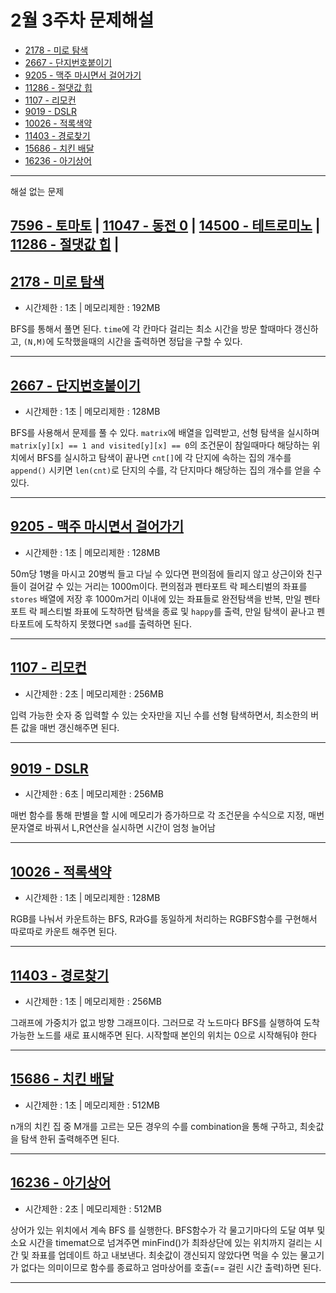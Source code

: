 # 2월 3주차 문제해설
- [2178 - 미로 탐색](https://github.com/Junhyung-Choi/BOJ-PS/blob/master/Feb/week_3/2178.py "2178 - 미로 탐색")
- [2667 - 단지번호붙이기](https://github.com/Junhyung-Choi/BOJ-PS/blob/master/Feb/week_3/2667.py "2667 - 단지번호붙이기")
- [9205 - 맥주 마시면서 걸어가기](https://github.com/Junhyung-Choi/BOJ-PS/blob/master/Feb/week_3/9205.py "9205 - 맥주 마시면서 걸어가기")
- [11286 - 절댓값 힙](https://github.com/Junhyung-Choi/BOJ-PS/blob/master/Feb/week_3/11286.py "11286 - 절댓값 힙")
- [1107 - 리모컨](https://github.com/Junhyung-Choi/BOJ-PS/blob/master/Feb/week_3/1107.py "1107 - 리모컨")
- [9019 - DSLR](https://github.com/Junhyung-Choi/BOJ-PS/blob/master/Feb/week_3/9019.py "9019 - DSLR")
- [10026 - 적록색약](https://github.com/Junhyung-Choi/BOJ-PS/blob/master/Feb/week_3/10026.py "100`26 - 적록색약")
- [11403 - 경로찾기](https://github.com/Junhyung-Choi/BOJ-PS/blob/master/Feb/week_3/11403.py "11403 - 경로찾기")
- [15686 - 치킨 배달](https://github.com/Junhyung-Choi/BOJ-PS/blob/master/Feb/week_3/15686.py "15686 - 치킨 배달")
- [16236 - 아기상어](https://github.com/Junhyung-Choi/BOJ-PS/blob/master/Feb/week_3/16236.py "16236 - 아기상어")

  
---
해설 없는 문제

[7596 - 토마토](https://github.com/Junhyung-Choi/BOJ-PS/blob/master/Feb/week_3/7596.py "7596 - 토마토") | 
[11047 - 동전 0](https://github.com/Junhyung-Choi/BOJ-PS/blob/master/Feb/week_3/11047.py "11047 - 동전 0") | 
[14500 - 테트로미노](https://github.com/Junhyung-Choi/BOJ-PS/blob/master/Feb/week_3/14500.py "14500 - 테트로미노")  | 
[11286 - 절댓값 힙](https://github.com/Junhyung-Choi/BOJ-PS/blob/master/Feb/week_3/11286.py "11286 - 절댓값 힙") | 
---
## [2178 - 미로 탐색](https://github.com/Junhyung-Choi/BOJ-PS/blob/master/Feb/week_3/2178.py "2178 - 미로 탐색")
- 시간제한 : 1초 | 메모리제한 : 192MB

BFS를 통해서 풀면 된다. `time`에 각 칸마다 걸리는 최소 시간을 방문 할때마다 갱신하고, `(N,M)`에 도착했을때의 시간을 출력하면 정답을 구할 수 있다.

---
## [2667 - 단지번호붙이기](https://github.com/Junhyung-Choi/BOJ-PS/blob/master/Feb/week_3/2667.py "2667 - 단지번호붙이기")
- 시간제한 : 1초 | 메모리제한 : 128MB

BFS를 사용해서 문제를 풀 수 있다. `matrix`에 배열을 입력받고, 선형 탐색을 실시하며 `matrix[y][x] == 1 and visited[y][x] == 0`의 조건문이 참일때마다 해당하는 위치에서 BFS를 실시하고 탐색이 끝나면 `cnt[]`에 각 단지에 속하는 집의 개수를 `append()` 시키면 `len(cnt)`로 단지의 수를, 각 단지마다 해당하는 집의 개수를 얻을 수 있다.

---
## [9205 - 맥주 마시면서 걸어가기](https://github.com/Junhyung-Choi/BOJ-PS/blob/master/Feb/week_3/9205.py "9205 - 맥주 마시면서 걸어가기")
- 시간제한 : 1초 | 메모리제한 : 128MB

50m당 1병을 마시고 20병씩 들고 다닐 수 있다면 편의점에 들리지 않고 상근이와 친구들이 걸어갈 수 있는 거리는 1000m이다. 편의점과 펜타포트 락 페스티벌의 좌표를 `stores` 배열에 저장 후 1000m거리 이내에 있는 좌표들로 완전탐색을 반복, 만일 펜타포트 락 페스티벌 좌표에 도착하면 탐색을 종료 및 `happy`를 출력, 만일 탐색이 끝나고 펜타포트에 도착하지 못했다면 `sad`를 출력하면 된다.

---
## [1107 - 리모컨](https://github.com/Junhyung-Choi/BOJ-PS/blob/master/Feb/week_3/1107.py "1107 - 리모컨") 
- 시간제한 : 2초 | 메모리제한 : 256MB

입력 가능한 숫자 중 입력할 수 있는 숫자만을 지닌 수를 선형 탐색하면서, 최소한의 버튼 값을 매번 갱신해주면 된다.

---
## [9019 - DSLR](https://github.com/Junhyung-Choi/BOJ-PS/blob/master/Feb/week_3/9019.py "9019 - DSLR")
- 시간제한 : 6초 | 메모리제한 : 256MB

매번 함수를 통해 판별을 할 시에 메모리가 증가하므로 각 조건문을 수식으로 지정, 매번 문자열로 바꿔서 L,R연산을 실시하면 시간이 엄청 늘어남

---
## [10026 - 적록색약](https://github.com/Junhyung-Choi/BOJ-PS/blob/master/Feb/week_3/10026.py "100`26 - 적록색약")
- 시간제한 : 1초 | 메모리제한 : 128MB

RGB를 나눠서 카운트하는 BFS, R과G를 동일하게 처리하는 RGBFS함수를 구현해서 따로따로 카운트 해주면 된다.

---
## [11403 - 경로찾기](https://github.com/Junhyung-Choi/BOJ-PS/blob/master/Feb/week_3/11403.py "11403 - 경로찾기")
- 시간제한 : 1초 | 메모리제한 : 256MB

그래프에 가중치가 없고 방향 그래프이다. 그러므로 각 노드마다 BFS를 실행하여 도착 가능한 노드를 새로 표시해주면 된다. 시작할때 본인의 위치는 0으로 시작해둬야 한다

---
## [15686 - 치킨 배달](https://github.com/Junhyung-Choi/BOJ-PS/blob/master/Feb/week_3/15686.py "15686 - 치킨 배달")
- 시간제한 : 1초 | 메모리제한 : 512MB

n개의 치킨 집 중 M개를 고르는 모든 경우의 수를 combination을 통해 구하고, 최솟값을 탐색 한뒤 출력해주면 된다.

---
## [16236 - 아기상어](https://github.com/Junhyung-Choi/BOJ-PS/blob/master/Feb/week_3/16236.py "16236 - 아기상어")
- 시간제한 : 2초 | 메모리제한 : 512MB

상어가 있는 위치에서 계속 BFS 를 실행한다. BFS함수가 각 물고기마다의 도달 여부 및 소요 시간을 timemat으로 넘겨주면 minFind()가 최좌상단에 있는 위치까지 걸리는 시간 및 좌표를 업데이트 하고 내보낸다. 최솟값이 갱신되지 않았다면 먹을 수 있는 물고기가 없다는 의미이므로 함수를 종료하고 엄마상어를 호출(== 걸린 시간 출력)하면 된다.

---